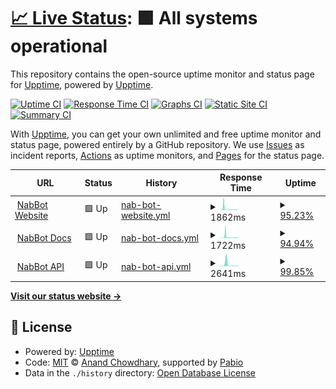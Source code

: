 # [📈 Live Status](https://upptime.github.io/upptime): <!--live status--> **🟩 All systems operational**

This repository contains the open-source uptime monitor and status page for [Upptime](https://upptime.js.org), powered by [Upptime](https://github.com/upptime/upptime).

[![Uptime CI](https://github.com/NabDev/status/workflows/Uptime%20CI/badge.svg)](https://github.com/NabDev/status/actions?query=workflow%3A%22Uptime+CI%22)
[![Response Time CI](https://github.com/NabDev/status/workflows/Response%20Time%20CI/badge.svg)](https://github.com/NabDev/status/actions?query=workflow%3A%22Response+Time+CI%22)
[![Graphs CI](https://github.com/NabDev/status/workflows/Graphs%20CI/badge.svg)](https://github.com/NabDev/status/actions?query=workflow%3A%22Graphs+CI%22)
[![Static Site CI](https://github.com/NabDev/status/workflows/Static%20Site%20CI/badge.svg)](https://github.com/NabDev/status/actions?query=workflow%3A%22Static+Site+CI%22)
[![Summary CI](https://github.com/NabDev/status/workflows/Summary%20CI/badge.svg)](https://github.com/NabDev/status/actions?query=workflow%3A%22Summary+CI%22)

With [Upptime](https://upptime.js.org), you can get your own unlimited and free uptime monitor and status page, powered entirely by a GitHub repository. We use [Issues](https://github.com/upptime/upptime/issues) as incident reports, [Actions](https://github.com/NabDev/status/actions) as uptime monitors, and [Pages](https://upptime.github.io/upptime) for the status page.

<!--start: status pages-->
<!-- This summary is generated by Upptime (https://github.com/upptime/upptime) -->
<!-- Do not edit this manually, your changes will be overwritten -->
<!-- prettier-ignore -->
| URL | Status | History | Response Time | Uptime |
| --- | ------ | ------- | ------------- | ------ |
| <img alt="" src="https://icons.duckduckgo.com/ip3/nabbot.xyz.ico" height="13"> [NabBot Website](https://nabbot.xyz) | 🟩 Up | [nab-bot-website.yml](https://github.com/NabDev/status/commits/HEAD/history/nab-bot-website.yml) | <details><summary><img alt="Response time graph" src="./graphs/nab-bot-website/response-time-week.png" height="20"> 1862ms</summary><br><a href="https://NabDev.github.io/status/history/nab-bot-website"><img alt="Response time 1127" src="https://img.shields.io/endpoint?url=https%3A%2F%2Fraw.githubusercontent.com%2FNabDev%2Fstatus%2FHEAD%2Fapi%2Fnab-bot-website%2Fresponse-time.json"></a><br><a href="https://NabDev.github.io/status/history/nab-bot-website"><img alt="24-hour response time 528" src="https://img.shields.io/endpoint?url=https%3A%2F%2Fraw.githubusercontent.com%2FNabDev%2Fstatus%2FHEAD%2Fapi%2Fnab-bot-website%2Fresponse-time-day.json"></a><br><a href="https://NabDev.github.io/status/history/nab-bot-website"><img alt="7-day response time 1862" src="https://img.shields.io/endpoint?url=https%3A%2F%2Fraw.githubusercontent.com%2FNabDev%2Fstatus%2FHEAD%2Fapi%2Fnab-bot-website%2Fresponse-time-week.json"></a><br><a href="https://NabDev.github.io/status/history/nab-bot-website"><img alt="30-day response time 1127" src="https://img.shields.io/endpoint?url=https%3A%2F%2Fraw.githubusercontent.com%2FNabDev%2Fstatus%2FHEAD%2Fapi%2Fnab-bot-website%2Fresponse-time-month.json"></a><br><a href="https://NabDev.github.io/status/history/nab-bot-website"><img alt="1-year response time 1127" src="https://img.shields.io/endpoint?url=https%3A%2F%2Fraw.githubusercontent.com%2FNabDev%2Fstatus%2FHEAD%2Fapi%2Fnab-bot-website%2Fresponse-time-year.json"></a></details> | <details><summary><a href="https://NabDev.github.io/status/history/nab-bot-website">95.23%</a></summary><a href="https://NabDev.github.io/status/history/nab-bot-website"><img alt="All-time uptime 98.23%" src="https://img.shields.io/endpoint?url=https%3A%2F%2Fraw.githubusercontent.com%2FNabDev%2Fstatus%2FHEAD%2Fapi%2Fnab-bot-website%2Fuptime.json"></a><br><a href="https://NabDev.github.io/status/history/nab-bot-website"><img alt="24-hour uptime 100.00%" src="https://img.shields.io/endpoint?url=https%3A%2F%2Fraw.githubusercontent.com%2FNabDev%2Fstatus%2FHEAD%2Fapi%2Fnab-bot-website%2Fuptime-day.json"></a><br><a href="https://NabDev.github.io/status/history/nab-bot-website"><img alt="7-day uptime 95.23%" src="https://img.shields.io/endpoint?url=https%3A%2F%2Fraw.githubusercontent.com%2FNabDev%2Fstatus%2FHEAD%2Fapi%2Fnab-bot-website%2Fuptime-week.json"></a><br><a href="https://NabDev.github.io/status/history/nab-bot-website"><img alt="30-day uptime 98.23%" src="https://img.shields.io/endpoint?url=https%3A%2F%2Fraw.githubusercontent.com%2FNabDev%2Fstatus%2FHEAD%2Fapi%2Fnab-bot-website%2Fuptime-month.json"></a><br><a href="https://NabDev.github.io/status/history/nab-bot-website"><img alt="1-year uptime 98.23%" src="https://img.shields.io/endpoint?url=https%3A%2F%2Fraw.githubusercontent.com%2FNabDev%2Fstatus%2FHEAD%2Fapi%2Fnab-bot-website%2Fuptime-year.json"></a></details>
| <img alt="" src="https://icons.duckduckgo.com/ip3/docs.nabbot.xyz.ico" height="13"> [NabBot Docs](https://docs.nabbot.xyz) | 🟩 Up | [nab-bot-docs.yml](https://github.com/NabDev/status/commits/HEAD/history/nab-bot-docs.yml) | <details><summary><img alt="Response time graph" src="./graphs/nab-bot-docs/response-time-week.png" height="20"> 1722ms</summary><br><a href="https://NabDev.github.io/status/history/nab-bot-docs"><img alt="Response time 1091" src="https://img.shields.io/endpoint?url=https%3A%2F%2Fraw.githubusercontent.com%2FNabDev%2Fstatus%2FHEAD%2Fapi%2Fnab-bot-docs%2Fresponse-time.json"></a><br><a href="https://NabDev.github.io/status/history/nab-bot-docs"><img alt="24-hour response time 688" src="https://img.shields.io/endpoint?url=https%3A%2F%2Fraw.githubusercontent.com%2FNabDev%2Fstatus%2FHEAD%2Fapi%2Fnab-bot-docs%2Fresponse-time-day.json"></a><br><a href="https://NabDev.github.io/status/history/nab-bot-docs"><img alt="7-day response time 1722" src="https://img.shields.io/endpoint?url=https%3A%2F%2Fraw.githubusercontent.com%2FNabDev%2Fstatus%2FHEAD%2Fapi%2Fnab-bot-docs%2Fresponse-time-week.json"></a><br><a href="https://NabDev.github.io/status/history/nab-bot-docs"><img alt="30-day response time 1091" src="https://img.shields.io/endpoint?url=https%3A%2F%2Fraw.githubusercontent.com%2FNabDev%2Fstatus%2FHEAD%2Fapi%2Fnab-bot-docs%2Fresponse-time-month.json"></a><br><a href="https://NabDev.github.io/status/history/nab-bot-docs"><img alt="1-year response time 1091" src="https://img.shields.io/endpoint?url=https%3A%2F%2Fraw.githubusercontent.com%2FNabDev%2Fstatus%2FHEAD%2Fapi%2Fnab-bot-docs%2Fresponse-time-year.json"></a></details> | <details><summary><a href="https://NabDev.github.io/status/history/nab-bot-docs">94.94%</a></summary><a href="https://NabDev.github.io/status/history/nab-bot-docs"><img alt="All-time uptime 98.13%" src="https://img.shields.io/endpoint?url=https%3A%2F%2Fraw.githubusercontent.com%2FNabDev%2Fstatus%2FHEAD%2Fapi%2Fnab-bot-docs%2Fuptime.json"></a><br><a href="https://NabDev.github.io/status/history/nab-bot-docs"><img alt="24-hour uptime 100.00%" src="https://img.shields.io/endpoint?url=https%3A%2F%2Fraw.githubusercontent.com%2FNabDev%2Fstatus%2FHEAD%2Fapi%2Fnab-bot-docs%2Fuptime-day.json"></a><br><a href="https://NabDev.github.io/status/history/nab-bot-docs"><img alt="7-day uptime 94.94%" src="https://img.shields.io/endpoint?url=https%3A%2F%2Fraw.githubusercontent.com%2FNabDev%2Fstatus%2FHEAD%2Fapi%2Fnab-bot-docs%2Fuptime-week.json"></a><br><a href="https://NabDev.github.io/status/history/nab-bot-docs"><img alt="30-day uptime 98.13%" src="https://img.shields.io/endpoint?url=https%3A%2F%2Fraw.githubusercontent.com%2FNabDev%2Fstatus%2FHEAD%2Fapi%2Fnab-bot-docs%2Fuptime-month.json"></a><br><a href="https://NabDev.github.io/status/history/nab-bot-docs"><img alt="1-year uptime 98.13%" src="https://img.shields.io/endpoint?url=https%3A%2F%2Fraw.githubusercontent.com%2FNabDev%2Fstatus%2FHEAD%2Fapi%2Fnab-bot-docs%2Fuptime-year.json"></a></details>
| <img alt="" src="https://icons.duckduckgo.com/ip3/api.nabbot.xyz.ico" height="13"> [NabBot API](https://api.nabbot.xyz/healthcheck) | 🟩 Up | [nab-bot-api.yml](https://github.com/NabDev/status/commits/HEAD/history/nab-bot-api.yml) | <details><summary><img alt="Response time graph" src="./graphs/nab-bot-api/response-time-week.png" height="20"> 2641ms</summary><br><a href="https://NabDev.github.io/status/history/nab-bot-api"><img alt="Response time 1322" src="https://img.shields.io/endpoint?url=https%3A%2F%2Fraw.githubusercontent.com%2FNabDev%2Fstatus%2FHEAD%2Fapi%2Fnab-bot-api%2Fresponse-time.json"></a><br><a href="https://NabDev.github.io/status/history/nab-bot-api"><img alt="24-hour response time 585" src="https://img.shields.io/endpoint?url=https%3A%2F%2Fraw.githubusercontent.com%2FNabDev%2Fstatus%2FHEAD%2Fapi%2Fnab-bot-api%2Fresponse-time-day.json"></a><br><a href="https://NabDev.github.io/status/history/nab-bot-api"><img alt="7-day response time 2641" src="https://img.shields.io/endpoint?url=https%3A%2F%2Fraw.githubusercontent.com%2FNabDev%2Fstatus%2FHEAD%2Fapi%2Fnab-bot-api%2Fresponse-time-week.json"></a><br><a href="https://NabDev.github.io/status/history/nab-bot-api"><img alt="30-day response time 1322" src="https://img.shields.io/endpoint?url=https%3A%2F%2Fraw.githubusercontent.com%2FNabDev%2Fstatus%2FHEAD%2Fapi%2Fnab-bot-api%2Fresponse-time-month.json"></a><br><a href="https://NabDev.github.io/status/history/nab-bot-api"><img alt="1-year response time 1322" src="https://img.shields.io/endpoint?url=https%3A%2F%2Fraw.githubusercontent.com%2FNabDev%2Fstatus%2FHEAD%2Fapi%2Fnab-bot-api%2Fresponse-time-year.json"></a></details> | <details><summary><a href="https://NabDev.github.io/status/history/nab-bot-api">99.85%</a></summary><a href="https://NabDev.github.io/status/history/nab-bot-api"><img alt="All-time uptime 99.94%" src="https://img.shields.io/endpoint?url=https%3A%2F%2Fraw.githubusercontent.com%2FNabDev%2Fstatus%2FHEAD%2Fapi%2Fnab-bot-api%2Fuptime.json"></a><br><a href="https://NabDev.github.io/status/history/nab-bot-api"><img alt="24-hour uptime 100.00%" src="https://img.shields.io/endpoint?url=https%3A%2F%2Fraw.githubusercontent.com%2FNabDev%2Fstatus%2FHEAD%2Fapi%2Fnab-bot-api%2Fuptime-day.json"></a><br><a href="https://NabDev.github.io/status/history/nab-bot-api"><img alt="7-day uptime 99.85%" src="https://img.shields.io/endpoint?url=https%3A%2F%2Fraw.githubusercontent.com%2FNabDev%2Fstatus%2FHEAD%2Fapi%2Fnab-bot-api%2Fuptime-week.json"></a><br><a href="https://NabDev.github.io/status/history/nab-bot-api"><img alt="30-day uptime 99.94%" src="https://img.shields.io/endpoint?url=https%3A%2F%2Fraw.githubusercontent.com%2FNabDev%2Fstatus%2FHEAD%2Fapi%2Fnab-bot-api%2Fuptime-month.json"></a><br><a href="https://NabDev.github.io/status/history/nab-bot-api"><img alt="1-year uptime 99.94%" src="https://img.shields.io/endpoint?url=https%3A%2F%2Fraw.githubusercontent.com%2FNabDev%2Fstatus%2FHEAD%2Fapi%2Fnab-bot-api%2Fuptime-year.json"></a></details>

<!--end: status pages-->

[**Visit our status website →**](https://upptime.github.io/upptime)

## 📄 License

- Powered by: [Upptime](https://github.com/upptime/upptime)
- Code: [MIT](./LICENSE) © [Anand Chowdhary](https://anandchowdhary.com), supported by [Pabio](https://pabio.com)
- Data in the `./history` directory: [Open Database License](https://opendatacommons.org/licenses/odbl/1-0/)
